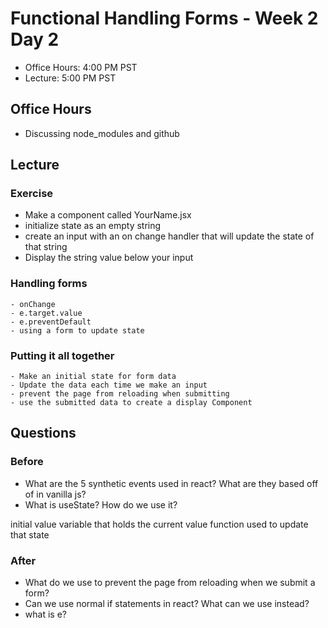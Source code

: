 # Functional Handling Forms - Week 2 Day 2

- Office Hours: 4:00 PM PST
- Lecture: 5:00 PM PST

## Office Hours

- Discussing node_modules and github

## Lecture

### Exercise

- Make a component called YourName.jsx
- initialize state as an empty string
- create an input with an on change handler that will update the state of that string
- Display the string value below your input

### Handling forms

    - onChange
    - e.target.value
    - e.preventDefault
    - using a form to update state

### Putting it all together

    - Make an initial state for form data
    - Update the data each time we make an input
    - prevent the page from reloading when submitting
    - use the submitted data to create a display Component

## Questions

### Before

- What are the 5 synthetic events used in react? What are they based off of in vanilla js?
- What is useState? How do we use it?

initial value
variable that holds the current value
function used to update that state

### After

- What do we use to prevent the page from reloading when we submit a form?
- Can we use normal if statements in react? What can we use instead?
- what is e?
